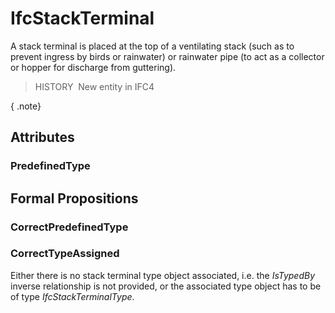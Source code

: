 # IfcStackTerminal

A stack terminal is placed at the top of a ventilating stack (such as to prevent ingress by birds or rainwater) or rainwater pipe (to act as a collector or hopper for discharge from guttering).

> HISTORY&nbsp; New entity in IFC4

{ .note}
>

## Attributes

### PredefinedType


## Formal Propositions

### CorrectPredefinedType


### CorrectTypeAssigned
Either there is no stack terminal type object associated, i.e. the _IsTypedBy_ inverse relationship is not provided, or the associated type object has to be of type _IfcStackTerminalType_.
